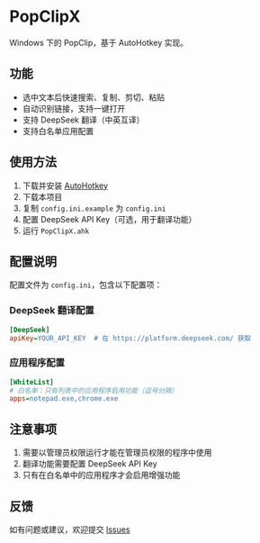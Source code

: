 # PopClipX

Windows 下的 PopClip，基于 AutoHotkey 实现。

## 功能

- 选中文本后快速搜索、复制、剪切、粘贴
- 自动识别链接，支持一键打开
- 支持 DeepSeek 翻译（中英互译）
- 支持白名单应用配置

## 使用方法

1. 下载并安装 [AutoHotkey](https://www.autohotkey.com/)
2. 下载本项目
3. 复制 `config.ini.example` 为 `config.ini`
4. 配置 DeepSeek API Key（可选，用于翻译功能）
5. 运行 `PopClipX.ahk`

## 配置说明

配置文件为 `config.ini`，包含以下配置项：

### DeepSeek 翻译配置

```ini
[DeepSeek]
apiKey=YOUR_API_KEY  # 在 https://platform.deepseek.com/ 获取
```

### 应用程序配置

```ini
[WhiteList]
# 白名单：只有列表中的应用程序启用功能（逗号分隔）
apps=notepad.exe,chrome.exe
```

## 注意事项

1. 需要以管理员权限运行才能在管理员权限的程序中使用
2. 翻译功能需要配置 DeepSeek API Key
3. 只有在白名单中的应用程序才会启用增强功能

## 反馈

如有问题或建议，欢迎提交 [Issues](https://github.com/xinbs/PopClipX/issues)
